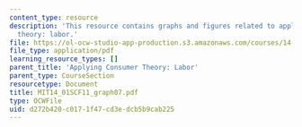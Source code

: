 ```yaml
---
content_type: resource
description: 'This resource contains graphs and figures related to applying consumer
  theory: labor.'
file: https://ol-ocw-studio-app-production.s3.amazonaws.com/courses/14-01sc-principles-of-microeconomics-fall-2011/d272b420c0171f47cd3edcb5b9cab225_MIT14_01SCF11_graph07.pdf
file_type: application/pdf
learning_resource_types: []
parent_title: 'Applying Consumer Theory: Labor'
parent_type: CourseSection
resourcetype: Document
title: MIT14_01SCF11_graph07.pdf
type: OCWFile
uid: d272b420-c017-1f47-cd3e-dcb5b9cab225
---
```

